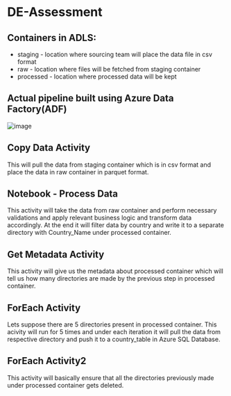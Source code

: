 # DE-Assessment

## Containers in ADLS:
- staging - location where sourcing team will place the data file in csv format
- raw - location where files will be fetched from staging container
- processed - location where processed data will be kept

## Actual pipeline built using Azure Data Factory(ADF)
![image](https://github.com/user-attachments/assets/1958d80e-f2ad-47c7-80d7-39de05f038fd)

## Copy Data Activity
This will pull the data from staging container which is in csv format and place the data in raw container in parquet format.

## Notebook - Process Data
This activity will take the data from raw container and perform necessary validations and apply relevant business logic and transform data accordingly.
At the end it will filter data by country and write it to a separate directory with Country_Name under processed container.
## Get Metadata Activity
This activity will give us the metadata about processed container which will tell us how many directories are made by the previous step in processed container.
## ForEach Activity
Lets suppose there are 5 directories present in processed container.
This acivity will run for 5 times and under each iteration it will pull the data from respective directory and push it to a country_table in Azure SQL Database.
## ForEach Activity2
This activity will basically ensure that all the directories previously made under processed container gets deleted.



